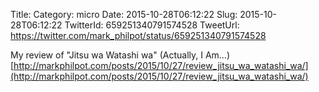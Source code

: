 Title: 
Category: micro
Date: 2015-10-28T06:12:22
Slug: 2015-10-28T06:12:22
TwitterId: 659251340791574528
TweetUrl: https://twitter.com/mark_philpot/status/659251340791574528

My review of "Jitsu wa Watashi wa" (Actually, I Am…) [http://markphilpot.com/posts/2015/10/27/review_jitsu_wa_watashi_wa/](http://markphilpot.com/posts/2015/10/27/review_jitsu_wa_watashi_wa/)